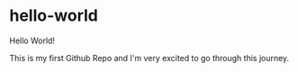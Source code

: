 # hello-world


Hello World!

This is my first Github Repo and I'm very excited to go through this journey.
